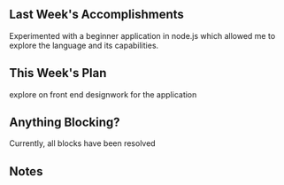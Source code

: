 
## Last Week's Accomplishments

Experimented with a beginner application in node.js which allowed me to explore the language and its capabilities.

## This Week's Plan

explore on front end designwork for the application

## Anything Blocking?

Currently, all blocks have been resolved

## Notes

